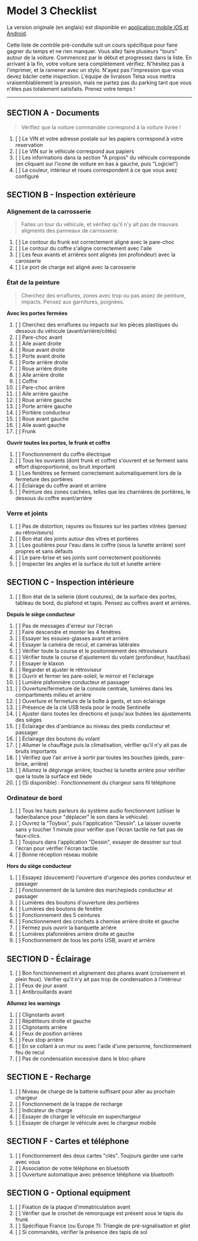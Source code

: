 # Model 3 Checklist #

La version originale (en anglais) est disponible en [application mobile iOS et Android](https://teslaprep.glideapp.io).

Cette liste de contrôle pré-conduite suit un cours spécifique pour faire gagner du temps et ne rien manquer. Vous allez faire plusieurs "tours" autour de la voiture. Commencez par le début et progressez dans la liste. En arrivant à la fin, votre voiture sera complètement vérifiez. N'hésitez pas à l'imprimer, et la ramener avec un stylo.
N'ayez pas l'impression que vous devez bâcler cette inspection. L'équipe de livraison Telsa vous mettra vraisemblablement la pression, mais ne partez pas du parking tant que vous n'êtes pas totalement satisfaits. Prenez votre temps !

---

## SECTION A - Documents ##

> Vérifiez que la voiture commandée correspond à la voiture livrée !

1. [ ] Le VIN et votre adresse postale sur les papiers correspond à votre reservation
1. [ ] Le VIN sur le véhicule correspond aux papiers
1. [ ] Les informations dans la section "À propos" du véhicule corresponde (en cliquant sur l'icone de voiture en bas à gauche, puis "Logiciel")
1. [ ] La couleur, intérieur et roues correspondent à ce que vous avez configuré

## SECTION B - Inspection extérieure ##

### Alignement de la carrosserie ###

> Faites un tour du véhicule, et vérifiez qu'il n'y ait pas de mauvais aligments des panneaux de carrosserie.

1. [ ] Le contour du frunk est correctement aligné avec le pare-choc
1. [ ] Le contour du coffre s'aligne correctement avec l'aile
1. [ ] Les feux avants et arrières sont alignés (en profondeur) avec la carosserie
1. [ ] Le port de charge est aligné avec la carosserie

### État de la peinture ###

> Cherchez des erraflures, zones avec trop ou pas assez de peinture, impacts. Pensez aux garnitures, poignées.

**Avec les portes fermées**
1. [ ] Cherchez des erraflures ou impacts sur les pièces plastiques du dessous du véhicule (avant/arrière/côtés)
1. [ ] Pare-choc avant
1. [ ] Aile avant droite
1. [ ] Roue avant droite
1. [ ] Porte avant droite
1. [ ] Porte arrière droite
1. [ ] Roue arrière droite
1. [ ] Aile arrière droite
1. [ ] Coffre
1. [ ] Pare-choc arrière
1. [ ] Aile arrière gauche
1. [ ] Roue arrière gauche
1. [ ] Porte arrière gauche
1. [ ] Portière conducteur
1. [ ] Roue avant gauche
1. [ ] Aile avant gauche
1. [ ] Frunk

**Ouvrir toutes les portes, le frunk et coffre**
1. [ ] Fonctionnement du coffre électrique
1. [ ] Tous les ouvrants (dont frunk et coffre) s'ouvrent et se ferment sans effort disproportionné, ou bruit important
1. [ ] Les fenêtres se ferment correctement automatiquement lors de la fermeture des portières
1. [ ] Éclairage du coffre avant et arrière
1. [ ] Peinture des zones cachées, telles que les charnières de portières, le dessous du coffre avant/arrière

### Verre et joints
1. [ ] Pas de distortion, rayures ou fissures sur les parties vitrées (pensez au rétroviseurs)
1. [ ] Bon état des joints autour des vitres et portières
1. [ ] Les goutières pour l'eau dans le coffre (sous la lunette arrière) sont propres et sans défauts
1. [ ] Le pare-brise et ses joints sont correctement positionnés
1. [ ] Inspecter les angles et la surface du toit et lunette arrière


## SECTION C - Inspection intérieure

1. [ ] Bon état de la sellerie (dont coutures), de la surface des portes, tableau de bord, du plafond et tapis. Pensez au coffres avant et arrières.

**Depuis le siège conducteur**
1. [ ] Pas de messages d'erreur sur l'écran
1. [ ] Faire descendre et monter les 4 fenêtres
1. [ ] Essayer les essuies-glasses avant et arrière
1. [ ] Essayer la caméra de recul, et caméras latérales
1. [ ] Vérifier toute la course et le positonnement des rétroviseurs
1. [ ] Vérifier toute la course d'ajustement du volant (profondeur, haut/bas)
1. [ ] Essayer le klaxon
1. [ ] Regarder et ajuster le rétroviseur
1. [ ] Ouvrir et fermer les pare-soleil, le mirroir et l'éclairage
1. [ ] Lumière plafonnière conducteur et passager
1. [ ] Ouverture/fermeture de la console centrale, lumières dans les compartiments milieu et arrière
1. [ ] Ouverture et fermeture de la boîte à gants, et son éclairage
1. [ ] Présence de la clé USB tesla pour le mode Sentinelle
1. [ ] Ajuster dans toutes les directions et jusqu'aux butées les ajustements des sièges
1. [ ] Éclairage des d'ambiance au niveau des pieds conducteur et passager
1. [ ] Éclairage des boutons du volant
1. [ ] Allumer le chauffage puis la climatisation, vérifier qu'il n'y ait pas de bruits importants
1. [ ] Vérifiez que l'air arrive à sortir par toutes les bouches (pieds, pare-brise, arrière)
1. [ ] Allumez le dégivrage arrière, touchez la lunette arrière pour vérifier que la toute la surface est tiède
1. [ ] (Si disponible) : Fonctionnement du chargeur sans fil téléphone

### Ordinateur de bord
1. [ ] Tous les hauts parleurs du système audio fonctionnent (utiliser le fader/balance pour "déplacer" le son dans le véhicule)
1. [ ] Ouvrez la "Toybox", puis l'application "Dessin". La laisser ouverte sans y toucher 1 minute pour vérifier que l'écran tactile ne fait pas de faux-clics.
1. [ ] Toujours dans l'application "Dessin", essayer de dessiner sur tout l'écran pour vérifier l'écran tactile.
1. [ ] Bonne réception réseau mobile

**Hors du siège conducteur**
1. [ ] Essayez (doucement) l'ouverture d'urgence des portes conducteur et passager
1. [ ] Fonctionnement de la lumière des marchepieds conducteur et passager
1. [ ] Lumières des boutons d'ouverture des portières
1. [ ] Lumières des boutons de fenêtre
1. [ ] Fonctionnement des 5 ceintures
1. [ ] Fonctionnement des crochets à chemise arrière droite et gauche
1. [ ] Fermez puis ouvrir la banquette arrière
1. [ ] Lumières plafonnières arrière droite et gauche
1. [ ] Fonctionnement de tous les ports USB, avant et arrière


## SECTION D - Éclairage
1. [ ] Bon fonctionnement et alignement des phares avant (croisement et plein feux). Vérifier qu'il n'y ait pas trop de condensation à l'intérieur
1. [ ] Feux de jour avant
1. [ ] Antibrouillards avant

**Allumez les warnings**
1. [ ] Clignotants avant
1. [ ] Répétiteurs droite et gauche
1. [ ] Clignotants arrière
1. [ ] Feux de position arrières
1. [ ] Feux stop arrière
1. [ ] En se collant à un mur ou avec l'aide d'une personne, fonctionnement feu de recul
1. [ ] Pas de condensation excessive dans le bloc-phare


## SECTION E - Recharge
1. [ ] Niveau de charge de la batterie suffisant pour aller au prochain chargeur
1. [ ] Fonctionnement de la trappe de recharge
1. [ ] Indicateur de charge
1. [ ] Essayer de charger le véhicule en superchargeur
1. [ ] Essayer de charger le véhicule avec le chargeur mobile


## SECTION F - Cartes et téléphone
1. [ ] Fonctionnement des deux cartes "clés". Toujours garder une carte avec vous
1. [ ] Association de votre téléphone en bluetooth
1. [ ] Ouverture automatique avec présence téléphone via bluetooth


## SECTION G - Optional equipment
1. [ ] Fixation de la plaque d'immatriculation avant
1. [ ] Vérifier que le crochet de remorquage est présent sous le tapis du frunk
1. [ ] Spécifique France (ou Europe ?): Triangle de pré-signalisation et gilet
1. [ ] Si commandés, vérifier la présence des tapis de sol
